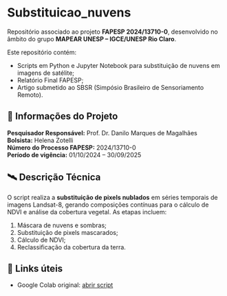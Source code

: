 # Substituicao_nuvens

Repositório associado ao projeto **FAPESP 2024/13710-0**, desenvolvido no âmbito do grupo **MAPEAR UNESP – IGCE/UNESP Rio Claro**.

Este repositório contém:
- Scripts em Python e Jupyter Notebook para substituição de nuvens em imagens de satélite;
- Relatório Final FAPESP;
- Artigo submetido ao SBSR (Simpósio Brasileiro de Sensoriamento Remoto).

## 📘 Informações do Projeto
**Pesquisador Responsável:** Prof. Dr. Danilo Marques de Magalhães  
**Bolsista:** Helena Zotelli  
**Número do Processo FAPESP:** 2024/13710-0  
**Período de vigência:** 01/10/2024 – 30/09/2025  

## 🛰️ Descrição Técnica
O script realiza a **substituição de pixels nublados** em séries temporais de imagens Landsat-8, gerando composições contínuas para o cálculo de NDVI e análise da cobertura vegetal. As etapas incluem:
1. Máscara de nuvens e sombras;  
2. Substituição de pixels mascarados;  
3. Cálculo de NDVI;  
4. Reclassificação da cobertura da terra.  


## 🔗 Links úteis
- Google Colab original: [abrir script](https://colab.research.google.com/drive/1UjK-zvDomaoIvwE8ilZIZLTGj92L31c9?usp=sharing)
